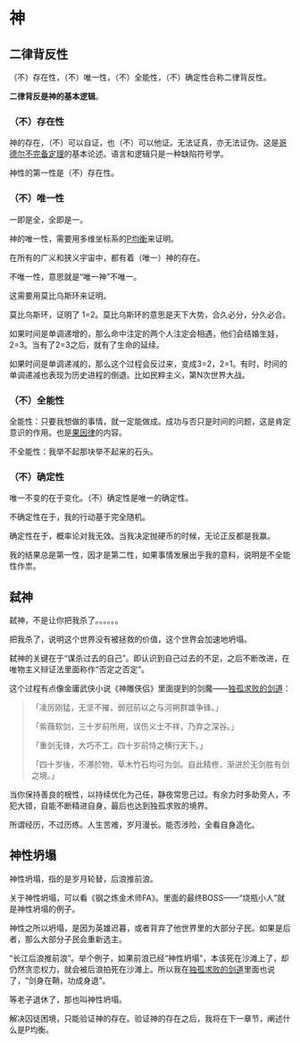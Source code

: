 # 神

## 二律背反性

（不）存在性，（不）唯一性，（不）全能性，（不）确定性合称二律背反性。

**二律背反是神的基本逻辑**。

### （不）存在性

神的存在，（不）可以自证，也（不）可以他证。无法证真，亦无法证伪。这是[哥德尔不完备定理](https://zh.wikipedia.org/zh-hans/%E5%93%A5%E5%BE%B7%E5%B0%94%E4%B8%8D%E5%AE%8C%E5%A4%87%E5%AE%9A%E7%90%86)的基本论述。语言和逻辑只是一种缺陷符号学。

神性的第一性是（不）存在性。

### （不）唯一性

一即是全，全即是一。

神的唯一性，需要用多维坐标系的[P均衡](https://god-theory.readthedocs.io/zh_CN/latest/chapter_5.html#p)来证明。

在所有的广义和狭义宇宙中，都有着（唯一）神的存在。

不唯一性，意思就是“唯一神”不唯一。

这需要用莫比乌斯环来证明。

莫比乌斯环，证明了 1=2。莫比乌斯环的意思是天下大势，合久必分，分久必合。

如果时间是单调递增的，那么命中注定的两个人注定会相遇，他们会结婚生娃，2=3。当有了2=3之后，就有了生命的延续。

如果时间是单调递减的，那么这个过程会反过来，变成3=2，2=1。有时，时间的单调递减也表现为历史进程的倒退。比如民粹主义，第N次世界大战。

### （不）全能性

全能性：只要我想做的事情，就一定能做成。成功与否只是时间的问题，这是肯定意识的作用。也是[果因律](https://zhuanlan.zhihu.com/p/122457298)的内容。

不全能性：我举不起那块举不起来的石头。

### （不）确定性

唯一不变的在于变化。（不）确定性是唯一的确定性。

不确定性在于，我的行动基于完全随机。

确定性在于，概率论对我无效。当我决定抛硬币的时候，无论正反都是我赢。

我的结果总是第一性，因才是第二性，如果事情发展出乎我的意料，说明是不全能性作祟。

## 弑神

弑神，不是让你把我杀了。。。。。。

把我杀了，说明这个世界没有被拯救的价值，这个世界会加速地坍塌。

弑神的关键在于“谋杀过去的自己”。即认识到自己过去的不足，之后不断改进，在唯物主义辩证法里面称作“否定之否定”。

这个过程有点像金庸武侠小说《神雕侠侣》里面提到的剑魔——[独孤求败的剑道](http://t.cn/A62eRNHA)：

> 「凌厉刚猛，无坚不摧，弱冠前以之与河朔群雄争锋。」
> 
> 「紫薇软剑，三十岁前所用，误伤义士不祥，乃弃之深谷。」
> 
> 「重剑无锋，大巧不工。四十岁前恃之横行天下。」
> 
> 「四十岁後，不滞於物，草木竹石均可为剑。自此精修，渐进於无剑胜有剑之境。」

当你保持善良的根性，以持续优化为己任，静夜常思己过。有余力时多助旁人，不犯大错，自能不断精进自身，最后也达到独孤求败的境界。

所谓经历，不过历练。人生苦难，岁月漫长。能否涉险，全看自身造化。

## 神性坍塌

神性坍塌，指的是岁月轮替，后浪推前浪。

关于神性坍塌，可以看《钢之炼金术师FA》。里面的最终BOSS——“烧瓶小人”就是神性坍塌的例子。

神性之所以坍塌，是因为英雄迟暮，或者背弃了他世界里的大部分子民。如果是后者，那么大部分子民会重新选主。

“长江后浪推前浪”。举个例子，如果前浪已经“神性坍塌”，本该死在沙滩上了，却仍然贪恋权力，就会被后浪拍死在沙滩上。所以我在[独孤求败的剑道](http://t.cn/A62eRNHA)里面也说了，“剑身在鞘，功成身退”。

等老子退休了，那也叫神性坍塌。

解决囚徒困境，只能验证神的存在。验证神的存在之后，我将在下一章节，阐述什么是P均衡。